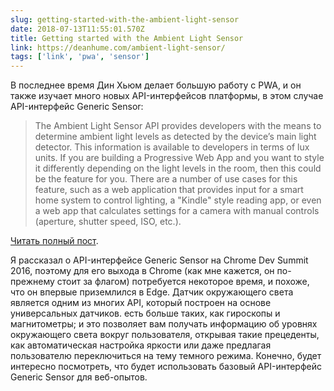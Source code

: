 ```yaml
---
slug: getting-started-with-the-ambient-light-sensor
date: 2018-07-13T11:55:01.570Z
title: Getting started with the Ambient Light Sensor
link: https://deanhume.com/ambient-light-sensor/
tags: ['link', 'pwa', 'sensor']
---
```

В последнее время Дин Хьюм делает большую работу с PWA, и он также изучает много новых API-интерфейсов платформы, в этом случае API-интерфейс Generic Sensor:

> The Ambient Light Sensor API provides developers with the means to determine ambient light levels as detected by the device&#x2019;s main light detector. This information is available to developers in terms of lux units. If you are building a Progressive Web App and you want to style it differently depending on the light levels in the room, then this could be the feature for you. There are a number of use cases for this feature, such as a web application that provides input for a smart home system to control lighting, a "Kindle" style reading app, or even a web app that calculates settings for a camera with manual controls (aperture, shutter speed, ISO, etc.).
> 
> 


[Читать полный пост](https://deanhume.com/ambient-light-sensor/).

Я рассказал о API-интерфейсе Generic Sensor на Chrome Dev Summit 2016, поэтому для его выхода в Chrome (как мне кажется, он по-прежнему стоит за флагом) потребуется некоторое время, и похоже, что он впервые приземлился в Edge. Датчик окружающего света является одним из многих API, который построен на основе универсальных датчиков. есть больше таких, как гироскопы и магнитометры; и это позволяет вам получать информацию об уровнях окружающего света вокруг пользователя, открывая такие прецеденты, как автоматическая настройка яркости или даже предлагая пользователю переключиться на тему темного режима. Конечно, будет интересно посмотреть, что будет использовать базовый API-интерфейс Generic Sensor для веб-опытов.
